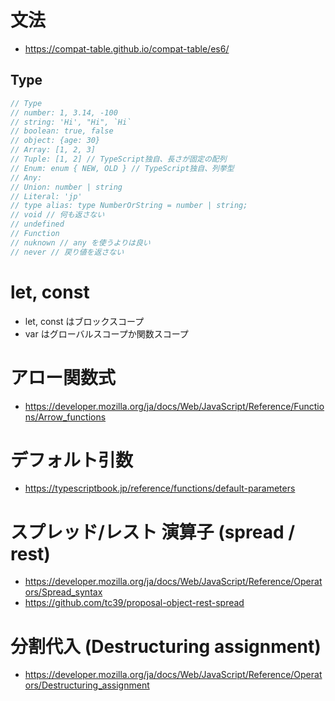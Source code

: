 # 文法
- https://compat-table.github.io/compat-table/es6/
## Type
```js
// Type
// number: 1, 3.14, -100
// string: 'Hi', "Hi", `Hi`
// boolean: true, false
// object: {age: 30}
// Array: [1, 2, 3]
// Tuple: [1, 2] // TypeScript独自、長さが固定の配列
// Enum: enum { NEW, OLD } // TypeScript独自、列挙型
// Any:
// Union: number | string
// Literal: 'jp'
// type alias: type NumberOrString = number | string;
// void // 何も返さない
// undefined
// Function
// nuknown // any を使うよりは良い
// never // 戻り値を返さない
```

# let, const
- let, const はブロックスコープ
- var はグローバルスコープか関数スコープ
# アロー関数式
- https://developer.mozilla.org/ja/docs/Web/JavaScript/Reference/Functions/Arrow_functions
# デフォルト引数
- https://typescriptbook.jp/reference/functions/default-parameters
# スプレッド/レスト 演算子 (spread / rest)
- https://developer.mozilla.org/ja/docs/Web/JavaScript/Reference/Operators/Spread_syntax
- https://github.com/tc39/proposal-object-rest-spread
# 分割代入 (Destructuring assignment)
- https://developer.mozilla.org/ja/docs/Web/JavaScript/Reference/Operators/Destructuring_assignment
